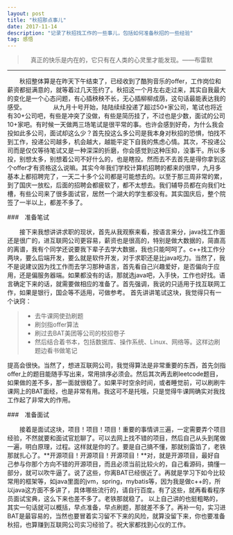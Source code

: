 ```yaml
---
layout: post
title: "秋招那点事儿"
date: 2017-11-14 
description: "记录了秋招找工作的一些事儿，包括如何准备秋招的一些经验"
tag: 感悟 
---   
```

>　真正的快乐是内在的，它只有在人类的心灵里才能发现。——布雷默

------
　　秋招整体算是在昨天下午结束了，已经收到了酷狗音乐的offer，工作岗位和薪资都挺满意的，就等着过几天签约了。秋招这一个月左右走过来，其实自我最大的变化是一个心态问题，有心插秧秧不长，无心插柳柳成荫，这句话最能表达我的感受。
　　
　　从九月十号开始，陆陆续续投递了超过50+家公司，笔试也将近有30+公司吧，有些是冲突了没做，有些是简历挂了，不过也是少数，面试的公司10+家吧。有时候一天做两三场笔试是很平常的事。也许会感到好奇，为什么我会投如此多公司，面试却这么少？首先投这么多公司是我本身对秋招的恐惧，怕找不到工作，投递公司越多，机会越大，越能平定下自我的焦虑心情。其次，不投递公司而是仅仅等待笔试又是一种深深的折磨，你会感觉到这种压抑，没事干。所以多投，别想太多，别想着公司不好什么的，也是瞎投。然而去不去首先是得你拿到这个offer才有资格这么说嘛。其实今年我们学校计算机招聘的都来的很早，九月多基本上都招聘完了，一天二十多个公司都是可能想去的。以至于那三周非常的累，到了国庆一放松，后面的招聘会都疲软了，都不太想去。我们辅导员都在向我们吐槽，有些公司来了很多面试官，居然一个湖大的学生都没有。其实国庆后，整个院签了一半以上，都差不多了。 　　

###　准备笔试　　

　　接下来我想讲讲求职的现状，首先从我观察来看，按语言来分，java找工作面还是很广的，进互联网公司更容易，薪资也是很高的，特别是做大数据的，简直高的离谱，我有个同学还说要我下辈子去学大数据，我也只能呵呵了。c++找工作分两块，要么后端开发，要么就是软件开发，对于求职还是比java吃力。当然了，我不是说建议因为找工作而去学习那种语言，首先看自己兴趣爱好，是否偏向于应用，还是偏服务器端。如果都没有的话，那就选java吧，入手快，工作也好找。语言确定下来的话，就需要做相应的准备了。首先强调，我说的只适用于找互联网工作，如果是银行，国企等不适用，可做参考。 首先讲讲笔试这块，我觉得只有一个诀窍：
> * 去牛课网使劲刷题
> * 刷剑指offer算法
> * 刷过去BAT美团等公司的校招卷子
> * 然后结合着书本，包括数据库、操作系统、Linux、网络等。这样边刷题边看书做笔记

提高会很快。当然了，想进互联网公司，我觉得算法是非常重要的东西，首先剑指offer上的题目能随手写出来，常用排序必须会。然后其次再去刷leetcode题目，如果做的差不多，那一面就很稳了。如果平时空余时间，或者睡觉前，可以刷刷牛课网上的BAT面经，也是非常有用。我这可不是托哦，只是觉得牛课网确实对我找工作起了非常大的作用。 

###　准备面试　　　

　　接着是面试这块，项目！项目！项目！重要的事情讲三遍，一定需要弄个项目经验，不然就要和面试官尬聊了。可以去网上找不错的项目，然后自己从头到尾做一遍，明白原理，过程。这样就是你的了。要是自己搞不懂，那就别露馅了，老铁那就扎心了。**开源项目！开源项目！开源项目！**对，就是开源项目，最好自己参与你那个方向不错的开源项目，而且必须当前比较火的，自己看源码，搞懂一部分，就可以吹牛逼了。说了这些，你离BAT已经很近了。再就是学习下如今比较常用的框架等，如java里面的jvm，spring，mybatis等，因为我是做c++的，所以java这方面不多讲了，具体哪些流行的，请自行百度。有了这些，就再看看程序员面试宝典，这么下来也差不多了。老铁那就稳了。 以上自己讲的也挺粗略的，其实一句话就可以概括，早点准备，早点刷题，那就差不多了。再补一句，实习进BAT是最容易的，当然也要冒着实习留不下来的风险，就算没留下来，你也要准备秋招，也算赚到互联网公司实习经验了。祝大家都找到心仪的工作。
